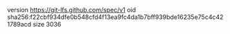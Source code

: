 version https://git-lfs.github.com/spec/v1
oid sha256:f22cbf934dfe0b548cfd4f13ea9fc4da1b7bff939bde16235e75c4c421789acd
size 3036
